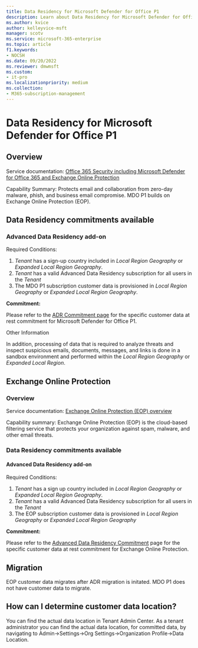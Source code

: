 ```yaml
---
title: Data Residency for Microsoft Defender for Office P1
description: Learn about Data Residency for Microsoft Defender for Office P1
ms.author: kvice
author: kelleyvice-msft
manager: scotv
ms.service: microsoft-365-enterprise
ms.topic: article
f1.keywords:
- NOCSH
ms.date: 09/20/2022
ms.reviewer: dmwmsft
ms.custom:
- it-pro
ms.localizationpriority: medium
ms.collection:
- M365-subscription-management
---
```


# Data Residency for Microsoft Defender for Office P1

## Overview

Service documentation: [Office 365 Security including Microsoft Defender for Office 365 and Exchange Online Protection](/microsoft-365/security/office-365-security/defender-for-office-365)

Capability Summary: Protects email and collaboration from zero-day malware, phish, and business email compromise.  MDO P1 builds on Exchange Online Protection (EOP).  

## Data Residency commitments available

### Advanced Data Residency add-on

Required Conditions:

1. _Tenant_ has a sign-up country included in _Local Region Geography_ or _Expanded Local Region Geography_.
1. _Tenant_ has a valid Advanced Data Residency subscription for all users in the _Tenant_
1. The MDO P1 subscription customer data is provisioned in _Local Region Geography_ or _Expanded Local Region Geography_.

**Commitment:**

Please refer to the [ADR Commitment page](m365-dr-commitments.md#microsoft-defender-for-office-p1) for the specific customer data at rest commitment for Microsoft Defender for Office P1.

Other Information

In addition, processing of data that is required to analyze threats and inspect suspicious emails, documents, messages, and links is done in a sandbox environment and performed within the _Local Region Geography_ or _Expanded Local Region_.

## Exchange Online Protection

### Overview

Service documentation: [Exchange Online Protection (EOP) overview](/microsoft-365/security/office-365-security/eop-about)

Capability summary: Exchange Online Protection (EOP) is the cloud-based filtering service that protects your organization against spam, malware, and other email threats.

### Data Residency commitments available

#### Advanced Data Residency add-on

Required Conditions:

1. _Tenant_ has a sign up country included in _Local Region Geography_ or _Expanded Local Region Geography_.
1. _Tenant_ has a valid Advanced Data Residency subscription for all users in the _Tenant_
1. The EOP subscription customer data is provisioned in _Local Region Geography_ or _Expanded Local Region Geography_

**Commitment:**

Please refer to the [Advanced Data Residency Commitment](m365-dr-commitments.md) page for the specific customer data at rest commitment for Exchange Online Protection.

## Migration

EOP customer data migrates after ADR migration is initated. MDO P1 does not have customer data to migrate.

## How can I determine customer data location?

You can find the actual data location in Tenant Admin Center. As a tenant administrator you can find the actual data location, for committed data, by navigating to Admin->Settings->Org Settings->Organization Profile->Data Location.
